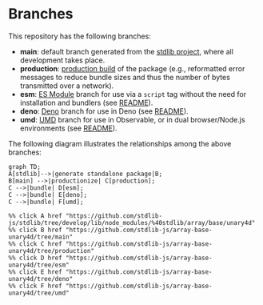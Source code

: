 <!--

@license Apache-2.0

Copyright (c) 2022 The Stdlib Authors.

Licensed under the Apache License, Version 2.0 (the "License");
you may not use this file except in compliance with the License.
You may obtain a copy of the License at

    http://www.apache.org/licenses/LICENSE-2.0

Unless required by applicable law or agreed to in writing, software
distributed under the License is distributed on an "AS IS" BASIS,
WITHOUT WARRANTIES OR CONDITIONS OF ANY KIND, either express or implied.
See the License for the specific language governing permissions and
limitations under the License.

-->

# Branches

This repository has the following branches:

-   **main**: default branch generated from the [stdlib project][stdlib-url], where all development takes place.
-   **production**: [production build][production-url] of the package (e.g., reformatted error messages to reduce bundle sizes and thus the number of bytes transmitted over a network).
-   **esm**: [ES Module][esm-url] branch for use via a `script` tag without the need for installation and bundlers (see [README][esm-readme]).
-   **deno**: [Deno][deno-url] branch for use in Deno (see [README][deno-readme]).
-   **umd**: [UMD][umd-url] branch for use in Observable, or in dual browser/Node.js environments (see [README][umd-readme]).

The following diagram illustrates the relationships among the above branches:

```mermaid
graph TD;
A[stdlib]-->|generate standalone package|B;
B[main] -->|productionize| C[production];
C -->|bundle| D[esm];
C -->|bundle| E[deno];
C -->|bundle| F[umd];

%% click A href "https://github.com/stdlib-js/stdlib/tree/develop/lib/node_modules/%40stdlib/array/base/unary4d"
%% click B href "https://github.com/stdlib-js/array-base-unary4d/tree/main"
%% click C href "https://github.com/stdlib-js/array-base-unary4d/tree/production"
%% click D href "https://github.com/stdlib-js/array-base-unary4d/tree/esm"
%% click E href "https://github.com/stdlib-js/array-base-unary4d/tree/deno"
%% click F href "https://github.com/stdlib-js/array-base-unary4d/tree/umd"
```

[stdlib-url]: https://github.com/stdlib-js/stdlib/tree/develop/lib/node_modules/%40stdlib/array/base/unary4d
[production-url]: https://github.com/stdlib-js/array-base-unary4d/tree/production
[deno-url]: https://github.com/stdlib-js/array-base-unary4d/tree/deno
[deno-readme]: https://github.com/stdlib-js/array-base-unary4d/blob/deno/README.md
[umd-url]: https://github.com/stdlib-js/array-base-unary4d/tree/umd
[umd-readme]: https://github.com/stdlib-js/array-base-unary4d/blob/umd/README.md
[esm-url]: https://github.com/stdlib-js/array-base-unary4d/tree/esm
[esm-readme]: https://github.com/stdlib-js/array-base-unary4d/blob/esm/README.md
